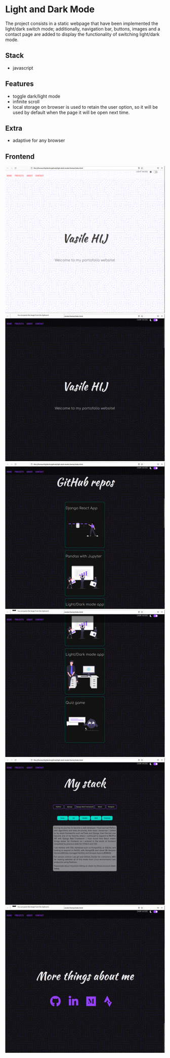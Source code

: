 # Light and Dark Mode
The project consists in a static webpage that have been implemented the light/dark switch mode; additionally, navigation bar, buttons, images and a contact page are added to display the functionality of switching light/dark mode.

## Stack
 - javascript 

## Features
- toggle dark/light mode
- infinite scroll
- local storage on browser is used to retain the user option, so it will be used by default when the page it will be open next time. 

## Extra
 - adaptive for any browser
 
## Frontend

![HOME-light-mode](screenshots/HOME-light-mode.png)
![HOME-dark-mode](screenshots/HOME-dark-mode.png)
![PROJECTS-1-dark.png](screenshots/PROJECTS-1-dark.png)
![PROJECTS-2-dark.png](screenshots/PROJECTS-2-dark.png)
![ABOUT-dark.png](screenshots/ABOUT-dark.png)
![CONTACT-dark.png](screenshots/CONTACT-dark.png)
